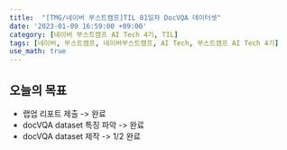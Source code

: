 ```yaml
---
title:  "[TMG/네이버 부스트캠프]TIL 81일차 DocVQA 데이터셋"
date: '2023-01-09 16:59:00 +09:00'
category: [네이버 부스트캠프 AI Tech 4기, TIL]
tags: [네이버, 부스트캠프, 네이버부스트캠프, AI Tech, 부스트캠프 AI Tech 4기]
use_math: true
---
```


## 오늘의 목표
- 랩업 리포트 제출 -> 완료
- docVQA dataset 특징 파악 -> 완료
- docVQA dataset 제작 -> 1/2 완료